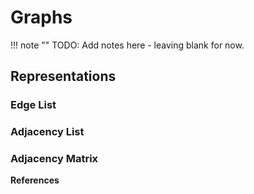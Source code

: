 # Graphs

!!! note ""
    TODO: Add notes here - leaving blank for now.


## Representations

### Edge List

### Adjacency List

### Adjacency Matrix

**References**
[^1]: Skiena, Steven S.. (2008). The Algorithm Design Manual, 2nd ed. (2). : Springer Publishing Company.
[^2]: Goodrich, M. T., Tamassia, R., & Goldwasser, M. H. (2013). Data Structures and Algorithms in Python (1st ed.). Wiley Publishing.
[^3]: Cormen, T. H., Leiserson, C. E., & Rivest, R. L. (1990). Introduction to algorithms. Cambridge, Mass. : New York, MIT Press.